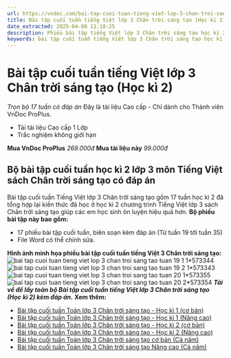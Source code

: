 ```yaml
---
url: https://vndoc.com/bai-tap-cuoi-tuan-tieng-viet-lop-3-chan-troi-sang-tao-hoc-ki-2-336950
title: Bài tập cuối tuần tiếng Việt lớp 3 Chân trời sáng tạo (Học kì 2) - Trọn bộ 17 tuần có đáp án - VnDoc.com
date_extracted: 2025-04-08 11:18:25
description: Phiếu bài tập tiếng Việt lớp 3 Chân trời sáng tạo học kì 2 bao gồm 17 phiếu bài tập cuối tuần 19 đến tuần 35 giúp các em chuẩn bị bài tập hiệu quả.
keywords: bài tập cuối tuần tiếng Việt lớp 3 Chân trời sáng tạo học kì 2,bộ bài tập cuối tuần tiếng Việt lớp 3 Chân trời sáng tạo học kì 2,bài tập cuối tuần tiếng Việt 3 Chân trời sáng tạo học kì 2,bộ bài tập cuối tuần tiếng Việt 3 Chân trời sáng tạo học kì 2,Bài tập cuối tuần Tiếng Việt lớp 3,Bài tập cuối tuần Tiếng Việt 3,Bài tập cuối tuần Tiếng Việt lớp 3 sách Chân trời sáng tạo,Phiếu bài tập cuối tuần lớp 3 môn Tiếng Việt sách Chân trời sáng tạo,Phiếu bài tập Tiếng Việt lớp 3 Chân trời sáng tạo
---
```


# Bài tập cuối tuần tiếng Việt lớp 3 Chân trời sáng tạo \(Học kì 2\)
_Trọn bộ 17 tuần có đáp án_
Đây là tài liệu Cao cấp - Chỉ dành cho Thành viên VnDoc ProPlus.
  * Tải tài liệu Cao cấp 1 Lớp
  * Trắc nghiệm không giới hạn

**Mua VnDoc ProPlus** _269.000đ_ **Mua tài liệu này** _99.000đ_
## Bộ bài tập cuối tuần học kì 2 lớp 3 môn Tiếng Việt sách Chân trời sáng tạo có đáp án
Bài tập cuối tuần Tiếng Việt lớp 3 Chân trời sáng tạo gồm 17 tuần học kì 2 đã tổng hợp lại kiến thức đã học ở học kì 2 chương trình Tiếng Việt lớp 3 sách Chân trời sáng tạo giúp các em học sinh ôn luyện hiệu quả hơn.
**Bộ phiếu bài tập này bao gồm:**
  * 17 phiếu bài tập cuối tuần, biên soạn kèm đáp án \(Từ tuần 19 tới tuần 35\)
  * File Word có thể chỉnh sửa.

**Hình ảnh minh họa phiếu bài tập cuối tuần tiếng Việt 3 Chân trời sáng tạo:**
![bai tap cuoi tuan tieng viet lop 3 chan troi sang tao tuan 19 1 1*573344](https://i.vdoc.vn/data/image/2024/03/01/bai-tap-cuoi-tuan-tieng-viet-lop-3-chan-troi-sang-tao-tuan-19-1-1.jpg)![bai tap cuoi tuan tieng viet lop 3 chan troi sang tao tuan 19 2 1*573343](https://i.vdoc.vn/data/image/2024/03/01/bai-tap-cuoi-tuan-tieng-viet-lop-3-chan-troi-sang-tao-tuan-19-2-1.jpg)
![bai tap cuoi tuan tieng viet lop 3 chan troi sang tao tuan 20 1*573355](https://i.vdoc.vn/data/image/2024/03/01/bai-tap-cuoi-tuan-tieng-viet-lop-3-chan-troi-sang-tao-tuan-20-1.jpg)![bai tap cuoi tuan tieng viet lop 3 chan troi sang tao tuan 20 2*573354](https://i.vdoc.vn/data/image/2024/03/01/bai-tap-cuoi-tuan-tieng-viet-lop-3-chan-troi-sang-tao-tuan-20-2.jpg)
_**Tải về để lấy toàn bộ Bài tập cuối tuần tiếng Việt lớp 3 Chân trời sáng tạo \(Học kì 2\) kèm đáp án.**_
**Xem thêm:**
  * [Bài tập cuối tuần Toán lớp 3 Chân trời sáng tạo - Học kì 1 \(cơ bản\)](<https://vndoc.com/bai-tap-cuoi-tuan-toan-lop-3-chan-troi-sang-tao-hoc-ki-1-co-ban-325701>)
  * [Bài tập cuối tuần Toán lớp 3 Chân trời sáng tạo - Học kì 1 \(Nâng cao\)](<https://vndoc.com/bai-tap-cuoi-tuan-toan-lop-3-chan-troi-sang-tao-hoc-ki-1-nang-cao-314787>)
  * [Bài tập cuối tuần Toán lớp 3 Chân trời sáng tạo - Học kì 2 \(cơ bản\)](<https://vndoc.com/bai-tap-cuoi-tuan-toan-lop-3-chan-troi-sang-tao-hoc-ki-2-co-ban-325733>)
  * [Bài tập cuối tuần Toán lớp 3 Chân trời sáng tạo - Học kì 2 \(Nâng cao\)](<https://vndoc.com/bai-tap-cuoi-tuan-toan-lop-3-chan-troi-sang-tao-hoc-ki-2-nang-cao-314789>)
  * [Bài tập cuối tuần Toán lớp 3 Chân trời sáng tạo cơ bản \(Cả năm\)](<https://vndoc.com/bo-phieu-bai-tap-cuoi-tuan-toan-lop-3-chan-troi-sang-tao-ca-nam-325735>)
  * [Bài tập cuối tuần Toán lớp 3 Chân trời sáng tạo Nâng cao \(Cả năm\)](<https://vndoc.com/phieu-bai-tap-cuoi-tuan-toan-3-ca-nam-187842>)

